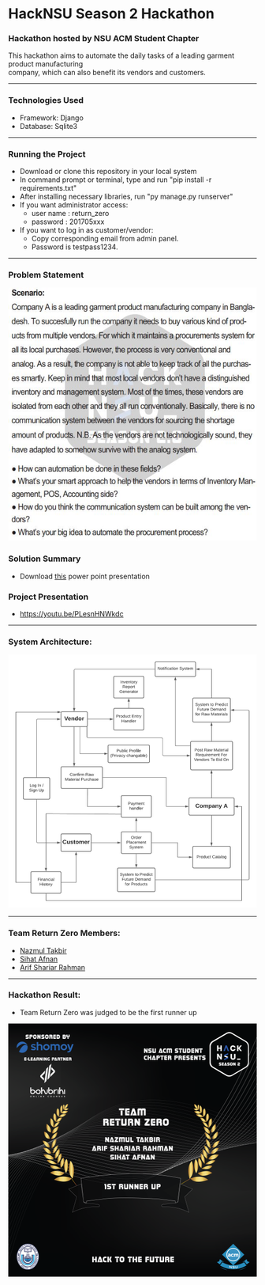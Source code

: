 # HackNSU Season 2 Hackathon

### Hackathon hosted by NSU ACM Student Chapter

This hackathon aims to automate the daily tasks of a leading garment product manufacturing  
company, which can also benefit its vendors and customers. 

--- 

### Technologies Used
* Framework: Django
* Database: Sqlite3

---

### Running the Project
* Download or clone this repository in your local system
* In command prompt or terminal, type and run "pip install -r requirements.txt" 
* After installing necessary libraries, run "py manage.py runserver"
* If you want administrator access:
    * user name : return_zero
    * password : 201705xxx
* If you want to log in as customer/vendor: 
    * Copy corresponding email from admin panel. 
    * Password is testpass1234.

---
 
### Problem Statement 
<img src="static/img/Problem Statement.JPG" alt="drawing" height="512" width="540"/>

### Solution Summary

* Download [this](https://github.com/NazmulTakbir/HackNsu2_TEAM_RETURN_ZERO/blob/master/Solution%20Idea%20Summary.pptx) power point presentation

### Project Presentation 
* https://youtu.be/PLesnHNWkdc
---

### System Architecture: 
<img src="static/img/HackNsu.png" alt="drawing" height="512" width="540"/>

---

### Team Return Zero Members: 
* [Nazmul Takbir](https://github.com/NazmulTakbir)
* [Sihat Afnan](https://github.com/AfnanCSE98)
* [Arif Shariar Rahman](https://github.com/1705095)

---

### Hackathon Result:
* Team Return Zero was judged to be the first runner up
<img src="static/img/results.png" alt="drawing" height="512" width="512"/>
